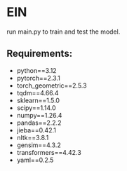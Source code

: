 # EIN
 
run main.py to train and test the model.

## Requirements:
- python==3.12
- pytorch==2.3.1
- torch_geometric==2.5.3
- tqdm==4.66.4
- sklearn==1.5.0
- scipy==1.14.0
- numpy==1.26.4
- pandas==2.2.2
- jieba==0.42.1
- nltk==3.8.1
- gensim==4.3.2
- transformers==4.42.3
- yaml==0.2.5
